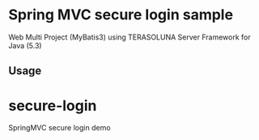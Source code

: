Spring MVC secure login sample
===============

Web Multi Project (MyBatis3) using TERASOLUNA Server Framework for Java (5.3)

## Usage
secure-login
===============

SpringMVC secure login demo

